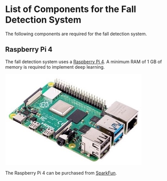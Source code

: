 # List of Components for the Fall Detection System

The following components are required for the fall detection system.

## Raspberry Pi 4
The fall detection system uses a [Raspberry Pi 4](https://www.raspberrypi.org/products/raspberry-pi-4-model-b/).  A minimum RAM of 1 GB of memory is required to implement deep learning.

![](https://github.com/vsv04/Fall-Detection-System/blob/master/COMPONENTS%20LIST/Images/Raspberry%20Pi%204.jpg)

The Raspberry Pi 4 can be purchased from [SparkFun](https://www.sparkfun.com/products/15446). 
